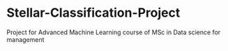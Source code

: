 # Stellar-Classification-Project
Project for Advanced Machine Learning course of MSc in Data science for management
